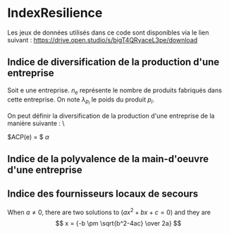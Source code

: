 # IndexResilience
Les jeux de données utilisés dans ce code sont disponibles via le lien suivant :
https://drive.open.studio/s/bigT4QRyaceL3pe/download


## Indice de diversification de la production d'une entreprise
Soit e une entreprise. $n_e$ représente le nombre de produits fabriqués dans cette entreprise. 
On note $λ_{p_i}$ le poids du produit $p_i$. 

On peut définir la diversification de la production d'une entreprise de la manière suivante : \

$ACP(e) = $
$\alpha$

## Indice de la polyvalence de la main-d'oeuvre d'une entreprise
  
## Indice des fournisseurs locaux de secours
When $a \ne 0$, there are two solutions to $(ax^2 + bx + c = 0)$ and they are \
$$ x = {-b \pm \sqrt{b^2-4ac} \over 2a} $$